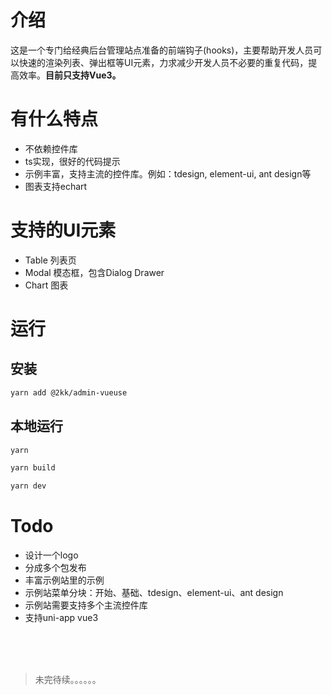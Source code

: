 # 介绍
这是一个专门给经典后台管理站点准备的前端钩子(hooks)，主要帮助开发人员可以快速的渲染列表、弹出框等UI元素，力求减少开发人员不必要的重复代码，提高效率。**目前只支持Vue3。**

# 有什么特点
- 不依赖控件库
- ts实现，很好的代码提示
- 示例丰富，支持主流的控件库。例如：tdesign, element-ui, ant design等
- 图表支持echart

# 支持的UI元素
- Table 列表页
- Modal 模态框，包含Dialog Drawer
- Chart 图表

# 运行
## 安装
```bash
yarn add @2kk/admin-vueuse
```

## 本地运行
```bash
yarn

yarn build

yarn dev
```

# Todo
- 设计一个logo
- 分成多个包发布
- 丰富示例站里的示例
- 示例站菜单分块：开始、基础、tdesign、element-ui、ant design
- 示例站需要支持多个主流控件库
- 支持uni-app vue3

<br>
<br>
<br>

> 未完待续。。。。。。